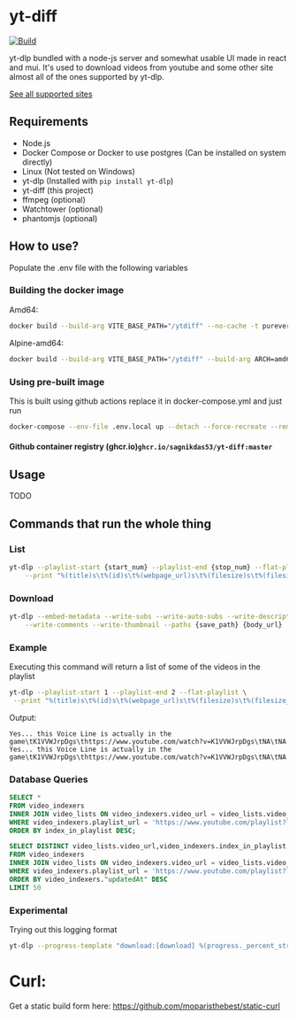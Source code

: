 # yt-diff

[![Build](https://github.com/sagniKdas53/yt-diff/actions/workflows/docker-image.yml/badge.svg)](https://github.com/sagniKdas53/yt-diff/actions/workflows/docker-image.yml)

yt-dlp bundled with a node-js server and somewhat usable UI made in react and mui. It's used to download videos from youtube and some other site almost all of the ones supported by yt-dlp.

[See all supported sites](https://github.com/yt-dlp/yt-dlp/blob/master/supportedsites.md)

## Requirements

- Node.js
- Docker Compose or Docker to use postgres (Can be installed on system directly)
- Linux (Not tested on Windows)
- yt-dlp (Installed with `pip install yt-dlp`)
- yt-diff (this project)
- ffmpeg (optional)
- Watchtower (optional)
- phantomjs (optional)

## How to use?

Populate the .env file with the following variables


### Building the docker image

Amd64:

```bash
docker build --build-arg VITE_BASE_PATH="/ytdiff" --no-cache -t purevert/yt-diff:amd64 .
```
Alpine-amd64:

```bash
docker build --build-arg VITE_BASE_PATH="/ytdiff" --build-arg ARCH=amd64 --file Dockerfile.alpine  --no-cache -t purevert/yt-diff:amd64-alpine .
```

### Using pre-built image

This is built using github actions replace it in docker-compose.yml and just run

```bash
docker-compose --env-file .env.local up --detach --force-recreate --remove-orphans --renew-anon-volumes
```

#### Github container registry (ghcr.io)`ghcr.io/sagnikdas53/yt-diff:master`

## Usage

TODO

## Commands that run the whole thing

### List

```bash
yt-dlp --playlist-start {start_num} --playlist-end {stop_num} --flat-playlist \
    --print "%(title)s\t%(id)s\t%(webpage_url)s\t%(filesize)s\t%(filesize_approx)s" {body_url}
```

### Download

```bash
yt-dlp --embed-metadata --write-subs --write-auto-subs --write-description \
    --write-comments --write-thumbnail --paths {save_path} {body_url}
```

### Example

Executing this command will return a list of some of the videos in the playlist
```bash
yt-dlp --playlist-start 1 --playlist-end 2 --flat-playlist \
 --print "%(title)s\t%(id)s\t%(webpage_url)s\t%(filesize)s\t%(filesize_approx)s" https://www.youtube.com/playlist?list=PL4Oo6H2hGqj0YkYoOLFmrbhsVWfAjCLZw
```
Output:
```log
Yes... this Voice Line is actually in the game\tK1VVWJrpDgs\thttps://www.youtube.com/watch?v=K1VVWJrpDgs\tNA\tNA
Yes... this Voice Line is actually in the game\tK1VVWJrpDgs\thttps://www.youtube.com/watch?v=K1VVWJrpDgs\tNA\tNA
```

### Database Queries

```sql
SELECT *
FROM video_indexers
INNER JOIN video_lists ON video_indexers.video_url = video_lists.video_url
WHERE video_indexers.playlist_url = 'https://www.youtube.com/playlist?list=PL4Oo6H2hGqj3qXOV_XHT_FVR-e0gvkhtJ'
ORDER BY index_in_playlist DESC;
```


```sql
SELECT DISTINCT video_lists.video_url,video_indexers.index_in_playlist,video_lists.title,video_indexers."createdAt",video_indexers."updatedAt"
FROM video_indexers
INNER JOIN video_lists ON video_indexers.video_url = video_lists.video_url
WHERE video_indexers.playlist_url = 'https://www.youtube.com/playlist?list=PLyIwTNqpN_9ZKZoQ8XzADGtbuVtbsTCjH'
ORDER BY video_indexers."updatedAt" DESC
LIMIT 50
```
### Experimental

Trying out this logging format

```bash
yt-dlp --progress-template "download:[download] %(progress._percent_str)s of %(progress._total_bytes_str)s at %(progress._speed_str)s ETA %(progress._eta_str)s" https://www.youtube.com/watch?v=K1VVWJrpDgs
```

# Curl:

Get a static build form here: https://github.com/moparisthebest/static-curl